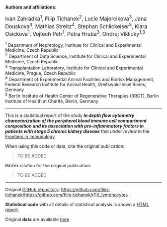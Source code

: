 **Authors and affiliations**:

<div style="font-size: larger;">
Ivan Zahradka<sup>1</sup>, Filip Tichanek<sup>2</sup>, Lucie Majercikova<sup>3</sup>, Jana Douskova<sup>3</sup>, Mathias Streitz<sup>4</sup>, Stephan Schlickeiser<sup>5</sup>, Klara Osickova<sup>1</sup>, Vojtech Petr<sup>1</sup>, Petra Hruba<sup>3</sup>, Ondrej Viklicky<sup>1,3</sup>    

</div>   


<sup>1</sup> Department of Nephrology, Institute for Clinical and Experimental Medicine, Czech Republic    
<sup>2</sup> Department of Data Science, Institute for Clinical and Experimental Medicine, Czech Republic    
<sup>3</sup> Transplantation Laboratory, Institute for Clinical and Experimental Medicine, Prague, Czech Republic  
<sup>4</sup> Department of Experimental Animal Facilities and Biorisk Management, Federal Research Institute for Animal Health, Greifswald-Insel Riems, Germany   
<sup>5</sup> Berlin Institute of Health Center of Regenerative Therapies (BRCT), Berlin Institute of Health at Charité, Berlin, Germany   

---------------------------------------------------------------------------------------------------

This is a statistical report of the study ***In depth flow cytometry characterization of the peripheral blood immune cell compartment composition and its association with pro-inflammatory factors in patients with stage 5 chronic kidney disease*** that *under review* in the [Frontiers in Immunulogy](https://www.frontiersin.org/journals/immunology)

When using this code or data, cite the original publication:

> TO BE ADDED

BibTex citation for the original publication:

> TO BE ADDED

---------------------------------------------------------------------------------------------------

Original [GitHub repository](https://github.com/filip-tichanek/rTX_lymphocytes): https://github.com/filip-tichanek/https://github.com/filip-tichanek/rTX_lymphocytes

**Statistical code** with all details of statistical analysis is shown a [HTML report](https://filip-tichanek.github.io/rTX_lymphocytes/).

Original **data** are available [here](https://github.com/filip-tichanek/rTX_lymphocytes/blob/main/data_all.csv)




